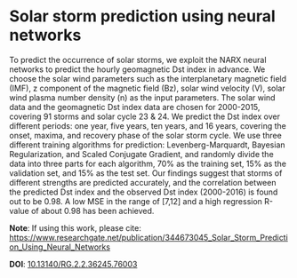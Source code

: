 # Solar storm prediction using neural networks

To predict the occurrence of solar storms, we exploit the NARX neural networks to predict the hourly geomagnetic Dst index in advance. We choose the solar wind parameters such as the interplanetary magnetic field (IMF), z component of the magnetic field (Bz), solar wind velocity (V), solar wind plasma number density (n) as the input parameters. The solar wind data and the geomagnetic Dst index data are chosen for 2000-2015, covering 91 storms and solar cycle 23 & 24. We predict the Dst index over different periods: one year, five years, ten years, and 16 years, covering the onset, maxima, and recovery phase of the solar storm cycle. We use three different training algorithms for prediction: Levenberg-Marquardt, Bayesian Regularization, and Scaled Conjugate Gradient, and randomly divide the data into three parts for each algorithm, 70% as the training set, 15% as the validation set, and 15% as the test set. Our findings suggest that storms of different strengths are predicted accurately, and the correlation between the predicted Dst index and the observed Dst index (2000-2016) is found out to be 0.98. A low MSE in the range of [7,12] and a high regression R-value of about 0.98 has been achieved.

**Note**: If using this work, please cite: https://www.researchgate.net/publication/344673045_Solar_Storm_Prediction_Using_Neural_Networks

**DOI**: [10.13140/RG.2.2.36245.76003](http://dx.doi.org/10.13140/RG.2.2.36245.76003)
